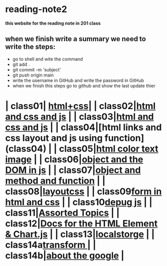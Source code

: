 
# reading-note2

**this website for the reading note in 201 class**
## when we finish write a summary we need to write the steps:
* go to shell and wite the command
 * git add .
  * git commit -m 'subject'
  * git push origin main
  * write the username in GitHub and write the password in GitHub
  * when we finish this steps go to github and show the last update thier
  
|    class01| [html+css](class01)|
|    class02|[html and css and js](class02)               |
|    class03|[html and css and js](class03)               |
|    class04|[html links and css layout and js using function] (class04)              |
|   class05|[html color text image](class05)               |
|    class06|[object and the DOM in js](class06)               |
|    class07|[object and method and function](class07)               |
|    class08|[layoutcss](class08)          |
|   class09[form in html and css](class09)               |
|    class10[depug js](class10)            |
|    class11|[Assorted Topics](class11)               |
|    class12|[Docs for the HTML <canvas> Element & Chart.js](class12)               |
|    class13|[localstorge](class13)               |
|    class14a[transform ](class14a)               |
|    class14b|[about the google](class14b)               |
=======


